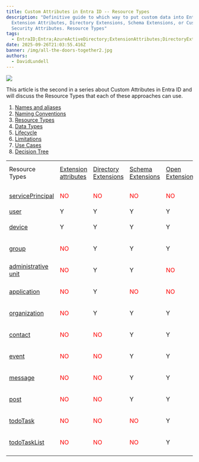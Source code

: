 ```yaml
---
title: Custom Attributes in Entra ID -- R﻿esource Types
description: "Definitive guide to which way to put custom data into Entra ID:
  Extension Attributes, Directory Extensions, Schema Extensions, or Custom
  Security Attributes. R﻿esource Types"
tags:
  - EntraID;Entra;AzureActiveDirectory;ExtensionAttributes;DirectoryExtensions;SchemaExtensions;CustomSecurityAttributes;
date: 2025-09-26T21:03:55.416Z
banner: /img/all-the-doors-together2.jpg
authors:
  - DavidLundell
---
```

![](/img/all-the-doors-together2.jpg)

This article is the second in a series about Custom Attributes in Entra ID and will discuss the Resource Types that each of these approaches can use.

1. [Names and aliases](/blog/2025/09/custom-attributes-in-entra-id/#names-and-aliases)
2. [N﻿aming Conventions](/blog/2025/09/custom-attributes-in-entra-id-naming-conventions/)
3. [R﻿esource Types](/blog/2025/09/custom-attributes-in-entra-id-resource-types/)
4. [D﻿ata Types](/blog/2025/09/custom-attributes-in-entra-id-data-types/)
5. [L﻿ifecycle](/blog/2025/09/custom-attributes-in-entra-id-lifecycle/)
6. [L﻿imitations](/blog/2025/09/custom-attributes-in-entra-id-limitations/)
7. [U﻿se Cases](/blog/2025/09/custom-attributes-in-entra-id-use-cases/)
8. [Decision Tree](/blog/2025/09/custom-attributes-in-entra-id-decision-tree/)

|     |     |     |     |     |     |
| --- | --- | --- | --- | --- | --- |    
| Resource Types | [Extension attributes](https://learn.microsoft.com/en-us/graph/extensibility-overview?tabs=http#extension-attributes) | [Directory Extensions](https://learn.microsoft.com/en-us/graph/extensibility-overview?tabs=http#directory-microsoft-entra-id-extensions) | [Schema Extensions](https://learn.microsoft.com/en-us/graph/extensibility-overview?tabs=http#schema-extensions) | [Open Extensions](https://learn.microsoft.com/en-us/graph/extensibility-overview?tabs=http#open-extensions) | [Custom Security Attributes](https://learn.microsoft.com/en-us/entra/fundamentals/custom-security-attributes-overview) |
| [servicePrincipal](https://learn.microsoft.com/en-us/graph/api/resources/servicePrincipal?view=graph-rest-1.0) | <p style="color:red">NO</p>   | <p style="color:red">NO</p>   | <p style="color:red">NO</p>   | <p style="color:red">NO</p>   | Y   |
| [user](https://learn.microsoft.com/en-us/graph/api/resources/user?view=graph-rest-1.0) | Y   | Y   | Y   | Y   | Y   |
| [device](https://learn.microsoft.com/en-us/graph/api/resources/device?view=graph-rest-1.0) | Y   | Y   | Y   | Y   | <p style="color:red">NO</p>   |
| [group](https://learn.microsoft.com/en-us/graph/api/resources/group?view=graph-rest-1.0) | <p style="color:red">NO</p>   | Y   | Y   | Y   | <p style="color:red">NO</p>   |
| [administrative unit](https://learn.microsoft.com/en-us/graph/api/resources/administrativeunit?view=graph-rest-1.0) | <p style="color:red">NO</p>   | Y   | Y   | <p style="color:red">NO</p>   | <p style="color:red">NO</p>   |
| [application](https://learn.microsoft.com/en-us/graph/api/resources/application?view=graph-rest-1.0) | <p style="color:red">NO</p>   | Y   | <p style="color:red">NO</p>   | <p style="color:red">NO</p>   | <p style="color:red">NO</p>   |
| [organization](https://learn.microsoft.com/en-us/graph/api/resources/organization?view=graph-rest-1.0) | <p style="color:red">NO</p>   | Y   | Y   | Y   | <p style="color:red">NO</p>   |
| [contact](https://learn.microsoft.com/en-us/graph/api/resources/contact?view=graph-rest-1.0) | <p style="color:red">NO</p>   | <p style="color:red">NO</p>   | Y   | Y   | <p style="color:red">NO</p>   |
| [event](https://learn.microsoft.com/en-us/graph/api/resources/event?view=graph-rest-1.0) | <p style="color:red">NO</p>   | <p style="color:red">NO</p>   | Y   | Y   | <p style="color:red">NO</p>   |
| [message](https://learn.microsoft.com/en-us/graph/api/resources/message?view=graph-rest-1.0) | <p style="color:red">NO</p>   | <p style="color:red">NO</p>   | Y   | Y   | <p style="color:red">NO</p>   |
| [post](https://learn.microsoft.com/en-us/graph/api/resources/post?view=graph-rest-1.0) | <p style="color:red">NO</p>   | <p style="color:red">NO</p>   | Y   | Y   | <p style="color:red">NO</p>   |
| [todoTask](https://learn.microsoft.com/en-us/graph/api/resources/todoTask?view=graph-rest-1.0) | <p style="color:red">NO</p>   | <p style="color:red">NO</p>   | <p style="color:red">NO</p>   | Y   | <p style="color:red">NO</p>   |
| [todoTaskList](https://learn.microsoft.com/en-us/graph/api/resources/todoTaskList?view=graph-rest-1.0) | <p style="color:red">NO</p>   | <p style="color:red">NO</p>   | <p style="color:red">NO</p>   | Y   | <p style="color:red">NO</p>   |
|     |     |     |     |     |     |
